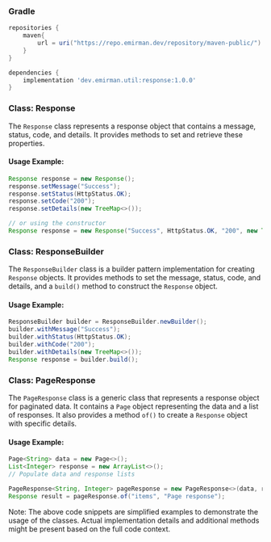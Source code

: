 ### Gradle

```gradle
repositories {
    maven{
        url = uri("https://repo.emirman.dev/repository/maven-public/")
    }
}

dependencies {
    implementation 'dev.emirman.util:response:1.0.0'
}

```

### Class: Response

The `Response` class represents a response object that contains a message, status, code, and details. It provides methods to set and retrieve these properties.

#### Usage Example:
```java
Response response = new Response();
response.setMessage("Success");
response.setStatus(HttpStatus.OK);
response.setCode("200");
response.setDetails(new TreeMap<>());

// or using the constructor
Response response = new Response("Success", HttpStatus.OK, "200", new TreeMap<>());
```

### Class: ResponseBuilder

The `ResponseBuilder` class is a builder pattern implementation for creating `Response` objects. It provides methods to set the message, status, code, and details, and a `build()` method to construct the `Response` object.

#### Usage Example:
```java
ResponseBuilder builder = ResponseBuilder.newBuilder();
builder.withMessage("Success");
builder.withStatus(HttpStatus.OK);
builder.withCode("200");
builder.withDetails(new TreeMap<>());
Response response = builder.build();
```

### Class: PageResponse

The `PageResponse` class is a generic class that represents a response object for paginated data. It contains a `Page` object representing the data and a list of responses. It also provides a method `of()` to create a `Response` object with specific details.

#### Usage Example:
```java
Page<String> data = new Page<>();
List<Integer> response = new ArrayList<>();
// Populate data and response lists

PageResponse<String, Integer> pageResponse = new PageResponse<>(data, response);
Response result = pageResponse.of("items", "Page response");
```

Note: The above code snippets are simplified examples to demonstrate the usage of the classes. Actual implementation details and additional methods might be present based on the full code context.
